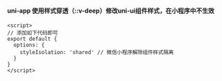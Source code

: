 #### uni-app 使用样式穿透（::v-deep）修改uni-ui组件样式，在小程序中不生效

```vue
<script>
// 添加如下代码即可
export default {
  options: {
    styleIsolation: 'shared' // 微信小程序解除组件样式隔离
  }
}
</script>
```

